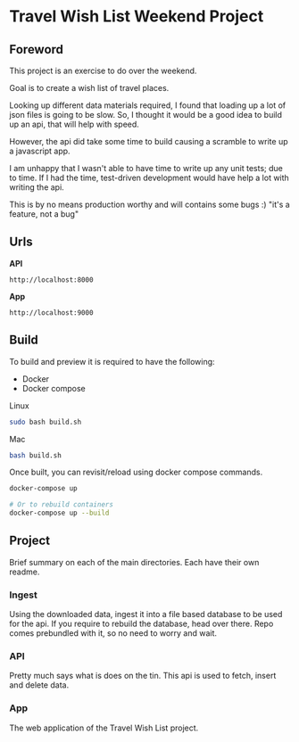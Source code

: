 # Travel Wish List Weekend Project

## Foreword
This project is an exercise to do over the weekend.

Goal is to create a wish list of travel places.

Looking up different data materials required, I found that loading up a lot of
json files is going to be slow. So, I thought it would be a good idea to build
up an api, that will help with speed.

However, the api did take some time to build causing a scramble to write up a
javascript app.

I am unhappy that I wasn't able to have time to write up any unit tests; due to
time. If I had the time, test-driven development would have help a lot with
writing the api.

This is by no means production worthy and will contains some bugs :) "it's a
feature, not a bug"

## Urls

**API**
```
http://localhost:8000
```

**App**
```
http://localhost:9000
```

## Build

To build and preview it is required to have the following:

- Docker
- Docker compose

Linux

``` bash
sudo bash build.sh
```

Mac
``` bash
bash build.sh
```

Once built, you can revisit/reload using docker compose commands.

``` bash
docker-compose up

# Or to rebuild containers
docker-compose up --build
```

## Project

Brief summary on each of the main directories. Each have their own readme.

### Ingest

Using the downloaded data, ingest it into a file based database to be used
for the api. If you require to rebuild the database, head over there. Repo comes
prebundled with it, so no need to worry and wait.

### API

Pretty much says what is does on the tin. This api is used to fetch, insert and
delete data.

### App

The web application of the Travel Wish List project.
